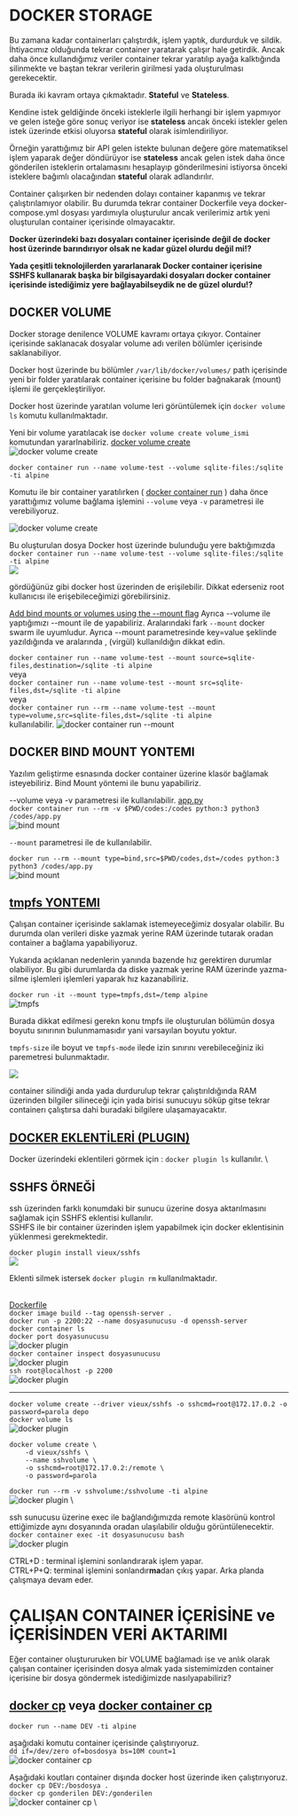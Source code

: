 # DOCKER STORAGE

Bu zamana kadar containerları çalıştırdık, işlem yaptık, durdurduk ve sildik. İhtiyacımız olduğunda tekrar container yaratarak çalışır hale getirdik. Ancak daha önce kullandığımız veriler container tekrar yaratılıp ayağa kalktığında silinmekte ve baştan tekrar verilerin girilmesi yada oluşturulması gerekecektir.

Burada iki kavram ortaya çıkmaktadır. **Stateful** ve **Stateless**.

Kendine istek geldiğinde önceki isteklerle ilgili herhangi bir işlem yapmıyor ve gelen isteğe göre sonuç veriyor ise **stateless** ancak önceki istekler gelen istek üzerinde etkisi oluyorsa **stateful** olarak isimlendiriliyor.

Örneğin yarattığımız bir API gelen istekte bulunan değere göre matematiksel işlem yaparak değer döndürüyor ise **stateless** ancak gelen istek daha önce gönderilen isteklerin ortalamasını hesaplayıp gönderilmesini istiyorsa önceki isteklere bağımlı olacağından **stateful** olarak adlandırılır.

Container çalışırken bir nedenden dolayı container kapanmış ve tekrar çalıştırılamıyor olabilir. Bu durumda tekrar container Dockerfile veya docker-compose.yml dosyası yardımıyla oluşturulur ancak verilerimiz artık yeni oluşturulan container içerisinde olmayacaktır. 

**Docker üzerindeki bazı dosyaları container içerisinde değil de docker host üzerinde barındırıyor olsak ne kadar güzel olurdu değil mi!?**

**Yada çeşitli teknolojilerden yararlanarak Docker container içerisine SSHFS kullanarak başka bir bilgisayardaki dosyaları docker container içerisinde istediğimiz yere bağlayabilseydik ne de güzel olurdu!?**

## DOCKER VOLUME
Docker storage denilence VOLUME kavramı ortaya çıkıyor. Container içerisinde saklanacak dosyalar volume adı verilen bölümler içerisinde saklanabiliyor. 

Docker host üzerinde bu bölümler `/var/lib/docker/volumes/` path içerisinde yeni bir folder yaratılarak container içerisine bu folder bağnakarak (mount) işlemi ile gerçekleştiriliyor.

Docker host üzerinde yaratılan volume leri görüntülemek için `docker volume ls` komutu kullanılmaktadır.


Yeni bir volume yaratılacak ise `docker volume create volume_ismi` komutundan yararlnabiliriz. [docker volume create](https://docs.docker.com/engine/reference/commandline/volume_create/) \
![docker volume create](/img/docker_volume_p3.png)

`docker container run --name volume-test --volume sqlite-files:/sqlite -ti alpine`

Komutu ile bir container yaratılırken ( [docker container run](https://docs.docker.com/engine/reference/commandline/container_run/) ) daha önce yarattığımız volume bağlama işlemini `--volume` veya `-v` parametresi ile verebiliyoruz. 

![docker volume create](/img/docker_volume_p4.png) 

Bu oluşturulan dosya Docker host üzerinde bulunduğu yere baktığımızda\
`docker container run --name volume-test --volume sqlite-files:/sqlite -ti alpine` \
![](/img/docker_volume_p5.png)

gördüğünüz gibi docker host üzerinden de erişilebilir. Dikkat ederseniz root kullanıcısı ile erişebileceğimizi görebilirsiniz.

[Add bind mounts or volumes using the --mount flag](https://docs.docker.com/engine/reference/commandline/run/#add-bind-mounts-or-volumes-using-the---mount-flag)
Ayrıca --volume ile yaptığımızı --mount ile de yapabiliriz. Aralarındaki fark `--mount` docker swarm ile uyumludur. Ayrıca --mount parametresinde key=value şeklinde yazıldığında ve aralarında , (virgül) kullanıldığın dikkat edin. 

`docker container run --name volume-test --mount source=sqlite-files,destination=/sqlite -ti alpine` \
veya \
`docker container run --name volume-test --mount src=sqlite-files,dst=/sqlite -ti alpine` \
veya \
`docker container run --rm --name volume-test --mount type=volume,src=sqlite-files,dst=/sqlite -ti alpine`\
kullanılabilir.
![docker container run --mount](/img/docker_volume_p6.png)

## DOCKER BIND MOUNT YONTEMI
Yazılım geliştirme esnasında docker container üzerine klasör bağlamak isteyebiliriz. Bind Mount yöntemi ile bunu yapabiliriz.

--volume veya -v parametresi ile kullanılabilir.
[app.py](/examDockerFiles/pycodes/app.py) \
`docker container run --rm -v $PWD/codes:/codes python:3 python3 /codes/app.py` \
![bind mount](/img/docker_volume_p7.png)

`--mount` parametresi ile de kullanılabilir.

`docker run --rm --mount type=bind,src=$PWD/codes,dst=/codes python:3 python3 /codes/app.py` \
![bind mount](/img/docker_volume_p8.png)

## [tmpfs YONTEMI](https://docs.docker.com/storage/tmpfs/#use-a-tmpfs-mount-in-a-container)

Çalışan container içerisinde saklamak istemeyeceğimiz dosyalar olabilir. Bu durumda olan verileri diske yazmak yerine RAM üzerinde tutarak oradan container a bağlama yapabiliyoruz. 

Yukarıda açıklanan nedenlerin yanında bazende hız gerektiren durumlar olabiliyor. Bu gibi durumlarda da diske yazmak yerine RAM üzerinde yazma-silme işlemleri işlemleri yaparak hız kazanabiliriz.

`docker run -it --mount type=tmpfs,dst=/temp alpine` \
![tmpfs](/img/docker_volume_p9.png)

Burada dikkat edilmesi gerekn konu tmpfs ile oluşturulan bölümün dosya boyutu sınırının bulunmamasıdır yani varsayılan boyutu yoktur. 

`tmpfs-size` ile boyut ve `tmpfs-mode` ilede izin sınırını verebileceğiniz iki paremetresi bulunmaktadır.

![](/img/docker_volume_p10.png)

container silindiği anda yada durdurulup tekrar çalıştırıldığında RAM üzerinden bilgiler silineceği için yada birisi sunucuyu söküp gitse tekrar containerı çalıştırsa dahi buradaki bilgilere ulaşamayacaktır.

## [DOCKER EKLENTİLERİ (PLUGIN)](https://docs.docker.com/engine/extend/)
Docker üzerindeki eklentileri görmek için : `docker plugin ls` kullanılır. \
## SSHFS ÖRNEĞİ
ssh üzerinden farklı konumdaki bir sunucu üzerine dosya aktarılmasını sağlamak için SSHFS eklentisi kullanılır. \
SSHFS ile bir container üzerinden işlem yapabilmek için docker eklentisinin yüklenmesi gerekmektedir.

`docker plugin install vieux/sshfs` \
![](/img/docker_volume_p11.png)

Eklenti silmek istersek `docker plugin rm` kullanılmaktadır.
<br><br>

[Dockerfile](/docker-compose/ssh/Dockerfile) \
`docker image build --tag openssh-server .` \
`docker run -p 2200:22 --name dosyasunucusu -d openssh-server` \
`docker container ls` \
`docker port dosyasunucusu` \
![docker plugin](/img/docker_plugins_drivers_p2.png) \
`docker container inspect dosyasunucusu` \
![docker plugin](/img/docker_plugins_drivers_p3.png) \
`ssh root@localhost -p 2200` \
![docker plugin](/img/docker_plugins_drivers_p1.png) 
<hr>

`docker volume create --driver vieux/sshfs -o sshcmd=root@172.17.0.2 -o password=parola depo` \
`docker volume ls` \
![docker plugin](/img/docker_plugins_drivers_p4.png) 

    docker volume create \
        -d vieux/sshfs \
        --name sshvolume \
        -o sshcmd=root@172.17.0.2:/remote \
        -o password=parola

`docker run --rm -v sshvolume:/sshvolume -ti alpine` \
![docker plugin](/img/docker_plugins_drivers_p5.png) \

ssh sunucusu üzerine exec ile bağlandığımızda remote klasörünü kontrol ettiğimizde aynı dosyanında oradan ulaşılabilir olduğu görüntülenecektir. \
`docker container exec -it dosyasunucusu bash` \
![docker plugin](/img/docker_plugins_drivers_p6.png)

CTRL+D : terminal işlemini sonlandırarak işlem yapar. \
CTRL+P+Q: terminal işlemini sonlandır**ma**dan çıkış yapar. Arka planda çalışmaya devam eder.

# ÇALIŞAN CONTAINER İÇERİSİNE ve İÇERİSİNDEN VERİ AKTARIMI

Eğer container oluştururuken bir VOLUME bağlamadı ise ve anlık olarak çalışan container içerisinden dosya almak yada sistemimizden container içerisine bir dosya göndermek istediğimizde nasılyapabiliriz?

## [docker cp](https://docs.docker.com/engine/reference/commandline/cp/) veya [docker container cp](https://docs.docker.com/engine/reference/commandline/container_cp/)

`docker run --name DEV -ti alpine` 

aşağıdaki komutu container içerisinde çalıştırıyoruz. \
`dd if=/dev/zero of=bosdosya bs=10M count=1` \
![docker container cp](/img/docker_container_cp_p01.png) 


Aşağıdaki koutları container dışında docker host üzerinde iken çalıştırıyoruz.\
`docker cp DEV:/bosdosya .` \
`docker cp gonderilen DEV:/gonderilen` \
![docker container cp](/img/docker_container_cp_p02.png) \